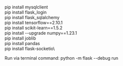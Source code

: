 pip install mysqlclient\
pip install flask_login\
pip install flask_sqlalchemy\
pip install tensorflow==2.10.1\
pip install scikit-learn==1.5.2\
pip install --upgrade numpy==1.23.1\
pip install joblib\
pip install pandas\
pip install flask-socketio\

Run via terminal command: python -m flask --debug  run